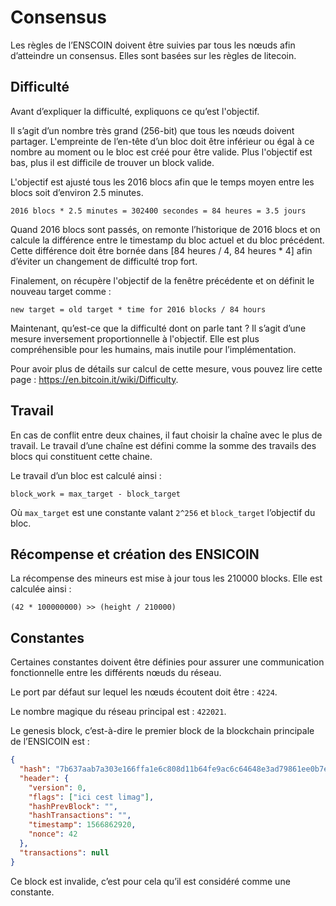 # Consensus

Les règles de l’ENSCOIN doivent être suivies par tous les nœuds afin d’atteindre un consensus. Elles sont basées sur les règles de litecoin.

## Difficulté

Avant d’expliquer la difficulté, expliquons ce qu’est l'objectif.

Il s’agit d’un nombre très grand (256-bit) que tous les nœuds doivent partager. L'empreinte de l’en-tête d’un bloc doit être inférieur ou égal à ce nombre au moment ou le bloc est créé pour être valide. Plus l'objectif est bas, plus il est difficile de trouver un block valide.

L'objectif est ajusté tous les 2016 blocs afin que le temps moyen entre les blocs soit d’environ 2.5 minutes.

```
2016 blocs * 2.5 minutes = 302400 secondes = 84 heures = 3.5 jours
```

Quand 2016 blocs sont passés, on remonte l’historique de 2016 blocs et on calcule la différence entre le timestamp du bloc actuel et du bloc précédent. Cette différence doit être bornée dans [84 heures / 4, 84 heures * 4] afin d’éviter un changement de difficulté trop fort.

Finalement, on récupère l'objectif de la fenêtre précédente et on définit le nouveau target comme :

```
new target = old target * time for 2016 blocks / 84 hours
```

Maintenant, qu’est-ce que la difficulté dont on parle tant ? Il s’agit d’une mesure inversement proportionnelle à l'objectif. Elle est plus compréhensible pour les humains, mais inutile pour l’implémentation.

Pour avoir plus de détails sur calcul de cette mesure, vous pouvez lire cette page : https://en.bitcoin.it/wiki/Difficulty.

## Travail

En cas de conflit entre deux chaines, il faut choisir la chaîne avec le plus de travail. Le travail d’une chaîne est défini comme la somme des travails des blocs qui constituent cette chaine.

Le travail d’un bloc est calculé ainsi :

```
block_work = max_target - block_target
```

Où `max_target` est une constante valant `2^256` et `block_target` l’objectif du bloc.

## Récompense et création des ENSICOIN

La récompense des mineurs est mise à jour tous les 210000 blocks. Elle est calculée ainsi :

```
(42 * 100000000) >> (height / 210000)
```

## Constantes

Certaines constantes doivent être définies pour assurer une communication fonctionnelle entre les différents nœuds du réseau.

Le port par défaut sur lequel les nœuds écoutent doit être : `4224`.

Le nombre magique du réseau principal est : `422021`.

Le genesis block, c’est-à-dire le premier block de la blockchain principale de l’ENSICOIN est :

```json
{
  "hash": "7b637aab7a303e166ffa1e6c808d11b64fe9ac6c64648e3ad79861ee0b7edf11",
  "header": {
    "version": 0,
    "flags": ["ici cest limag"],
    "hashPrevBlock": "",
    "hashTransactions": "",
    "timestamp": 1566862920,
    "nonce": 42
  },
  "transactions": null
}
```

Ce block est invalide, c’est pour cela qu’il est considéré comme une constante.

